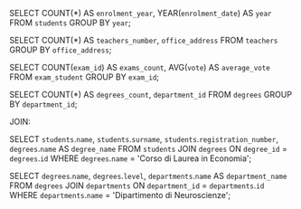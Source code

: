 <!--query n 1-->
SELECT COUNT(*) AS `enrolment_year`, YEAR(`enrolment_date`) AS `year` 
FROM `students` 
GROUP BY `year`;

<!--query n 2-->
SELECT COUNT(*) AS `teachers_number`, `office_address` 
FROM `teachers` 
GROUP BY `office_address`;

<!--query n 3-->
SELECT COUNT(`exam_id`) AS `exams_count`, AVG(`vote`) AS `average_vote` 
FROM `exam_student` 
GROUP BY `exam_id`;

<!--query n 4-->
SELECT COUNT(*) AS `degrees_count`, `department_id`
FROM `degrees`
GROUP BY `department_id`;


JOIN:

<!--join n 1-->
SELECT `students`.`name`, `students`.`surname`, `students`.`registration_number`, `degrees`.`name` AS `degree_name`
FROM `students`
JOIN `degrees` ON `degree_id` = `degrees`.`id`
WHERE `degrees`.`name` = 'Corso di Laurea in Economia';

<!--join n 2-->
SELECT `degrees`.`name`, `degrees`.`level`, `departments`.`name` AS `department_name`
FROM `degrees`
JOIN `departments` ON `department_id` = `departments`.`id`
WHERE `departments`.`name` = 'Dipartimento di Neuroscienze';